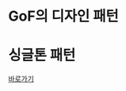 # GoF의 디자인 패턴

# 싱글톤 패턴

[바로가기](./src/main/java/me/whiteship/designpatterns/_01_creational_patterns/_01_singleton/singleton.md)
